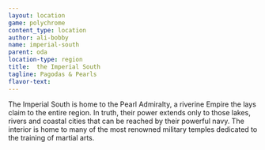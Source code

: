 ```yaml
---
layout: location
game: polychrome
content_type: location
author: ali-bobby
name: imperial-south
parent: oda
location-type: region
title:  the Imperial South
tagline: Pagodas & Pearls
flavor-text:
---
```


The Imperial South is home to the Pearl Admiralty, a riverine Empire the lays claim to the entire region. In truth, their power extends only to those lakes, rivers and coastal cities that can be reached by their powerful navy. The interior is home to many of the most renowned military temples dedicated to the training of martial arts.


